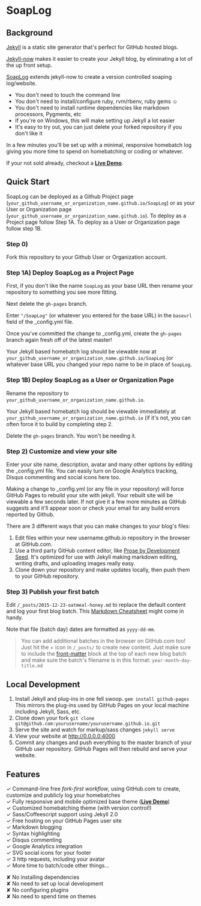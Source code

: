 # SoapLog

## Background
[Jekyll](https://github.com/jekyll/jekyll) is a static site generator that's perfect for GitHub hosted blogs.

[Jekyll-now](https://github.com/barryclark/jekyll-now) makes it easier to create your Jekyll blog, by eliminating a lot of the up front setup.

[SoapLog](https://github.com/benjholla/SoapLog) extends jekyll-now to create a version controlled soaping log/website.

- You don't need to touch the command line
- You don't need to install/configure ruby, rvm/rbenv, ruby gems :relaxed:
- You don't need to install runtime dependencies like markdown processors, Pygments, etc
- If you're on Windows, this will make setting up Jekyll a lot easier
- It's easy to try out, you can just delete your forked repository if you don't like it

In a few minutes you'll be set up with a minimal, responsive homebatch log giving you more time to spend on homebatching or coding or whatever.

If your not sold already, checkout a **[Live Demo](https://benjholla.github.io/SoapLog/)**.

## Quick Start
SoapLog can be deployed as a Github Project page (`your_github_username_or_organization_name.github.io/SoapLog`) or as your User or Organization page (`your_github_username_or_organization_name.github.io`).  To deploy as a Project page follow Step 1A.  To deploy as a User or Organization page follow step 1B.

### Step 0)

Fork this repository to your Github User or Organization account.

### Step 1A) Deploy SoapLog as a Project Page

First, if you don't like the name `SoapLog` as your base URL then rename your repository to something you see more fitting.

Next delete the `gh-pages` branch.

Enter `"/SoapLog"` (or whatever you entered for the base URL) in the `baseurl` field of the _config.yml file.

Once you've committed the change to _config.yml, create the `gh-pages` branch again fresh off of the latest master!

Your Jekyll based homebatch log should be viewable now at `your_github_username_or_organization_name.github.io/SoapLog` (or whatever base URL you changed your repo name to be in place of `SoapLog`.

### Step 1B) Deploy SoapLog as a User or Organization Page

Rename the repository to `your_github_username_or_organization_name.github.io`.

Your Jekyll based homebatch log should be viewable immediately at `your_github_username_or_organization_name.github.io` (if it's not, you can often force it to build by completing step 2.

Delete the `gh-pages` branch.  You won't be needing it.

### Step 2) Customize and view your site

Enter your site name, description, avatar and many other options by editing the _config.yml file. You can easily turn on Google Analytics tracking, Disqus commenting and social icons here too.

Making a change to _config.yml (or any file in your repository) will force GitHub Pages to rebuild your site with jekyll. Your rebuilt site will be viewable a few seconds later. If not give it a few more minutes as GitHub suggests and it'll appear soon or check your email for any build errors reported by Github.

There are 3 different ways that you can make changes to your blog's files:

1. Edit files within your new username.github.io repository in the browser at GitHub.com.
2. Use a third party GitHub content editor, like [Prose by Development Seed](http://prose.io). It's optimized for use with Jekyll making markdown editing, writing drafts, and uploading images really easy.
3. Clone down your repository and make updates locally, then push them to your GitHub repository.
  
### Step 3) Publish your first batch

Edit `/_posts/2015-12-23-oatmeal-honey.md` to replace the default content and log your first blog batch. This [Markdown Cheatsheet](http://www.jekyllnow.com/Markdown-Style-Guide/) might come in handy.

Note that file (batch day) dates are formatted as `yyyy-dd-mm`.

> You can add additional batches in the browser on GitHub.com too! Just hit the + icon in `/_posts/` to create new content. Just make sure to include the [front-matter](http://jekyllrb.com/docs/frontmatter/) block at the top of each new blog batch and make sure the batch's filename is in this format: `year-month-day-title.md`

## Local Development

1. Install Jekyll and plug-ins in one fell swoop. `gem install github-pages` This mirrors the plug-ins used by GitHub Pages on your local machine including Jekyll, Sass, etc.
2. Clone down your fork `git clone git@github.com:yourusername/yourusername.github.io.git`
3. Serve the site and watch for markup/sass changes `jekyll serve`
4. View your website at http://0.0.0.0:4000
5. Commit any changes and push everything to the master branch of your GitHub user repository. GitHub Pages will then rebuild and serve your website.

## Features

✓ Command-line free _fork-first workflow_, using GitHub.com to create, customize and publicly log your homebatches  
✓ Fully responsive and mobile optimized base theme (**[Live Demo](https://benjholla.github.io/SoapLog/)**)  
✓ Customized homebatching theme (with version control!)  
✓ Sass/Coffeescript support using Jekyll 2.0  
✓ Free hosting on your GitHub Pages user site  
✓ Markdown blogging  
✓ Syntax highlighting  
✓ Disqus commenting  
✓ Google Analytics integration  
✓ SVG social icons for your footer  
✓ 3 http requests, including your avatar  
✓ More time to batch/code other things...  

✘ No installing dependencies  
✘ No need to set up local development  
✘ No configuring plugins  
✘ No need to spend time on themes  

